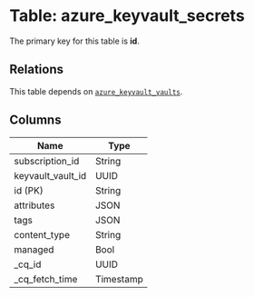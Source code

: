 # Table: azure_keyvault_secrets


The primary key for this table is **id**.

## Relations
This table depends on [`azure_keyvault_vaults`](azure_keyvault_vaults.md).

## Columns
| Name          | Type          |
| ------------- | ------------- |
|subscription_id|String|
|keyvault_vault_id|UUID|
|id (PK)|String|
|attributes|JSON|
|tags|JSON|
|content_type|String|
|managed|Bool|
|_cq_id|UUID|
|_cq_fetch_time|Timestamp|